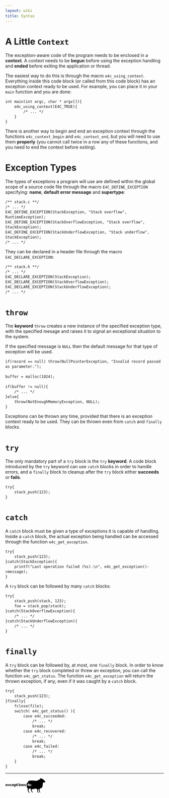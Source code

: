 ```yaml
---
layout: wiki
title: Syntax
---
```


# A Little `Context`

The exception-aware code of the program needs to be enclosed in a **context**. A context needs to be **begun** before using the exception handling and **ended** before exiting the application or thread.

The easiest way to do this is through the macro `e4c_using_context`. Everything inside this code block (or called from this code block) has an exception context ready to be used. For example, you can place it in your `main` function and you are done:

```
int main(int argc, char * argv[]){
    e4c_using_context(E4C_TRUE){
        /* ... */
    }
}
```

There is another way to begin and end an exception context through the functions `e4c_context_begin` and `e4c_context_end`, but you will need to use them **properly** (you cannot call twice in a row any of these functions, and you need to end the context before exiting).

# Exception Types

The types of exceptions a program will use are defined within the global scope of a source code file through the macro `E4C_DEFINE_EXCEPTION` specifying: **name**, **default error message** and **supertype**:

```
/** stack.c **/
/* ... */
E4C_DEFINE_EXCEPTION(StackException, "Stack overflow", RuntimeException);
E4C_DEFINE_EXCEPTION(StackOverflowException, "Stack overflow", StackException);
E4C_DEFINE_EXCEPTION(StackUnderflowException, "Stack underflow", StackException);
/* ... */
```

They can be declared in a header file through the macro `E4C_DECLARE_EXCEPTION`:

```
/** stack.h **/
/* ... */
E4C_DECLARE_EXCEPTION(StackException);
E4C_DECLARE_EXCEPTION(StackOverflowException);
E4C_DECLARE_EXCEPTION(StackUnderflowException);
/* ... */
```

# `throw`

The **keyword** `throw` creates a new instance of the specified exception type, with the specified mesage and raises it to signal an exceptional situation to the system.

If the specified message is `NULL` then the default message for that type of exception will be used.

```
if(record == null) throw(NullPointerException, "Invalid record passed as parameter.");

buffer = malloc(1024);

if(buffer != null){
	/* ... */
}else{
	throw(NotEnoughMemoryException, NULL);
}
```

Exceptions can be thrown any time, provided that there is an exception context ready to be used. They can be thrown even from `catch` and `finally` blocks.

# `try`

The only mandatory part of a `try` block is the `try` **keyword**. A code block introduced by the `try` keyword can use `catch` blocks in order to handle errors, and a `finally` block to cleanup after the `try` block either **succeeds** or **fails**.

```
try{
    stack_push(123);
}
```

# `catch`

A `catch` block must be given a type of exceptions it is capable of handling. Inside a `catch` block, the actual exception being handled can be accessed through the function `e4c_get_exception`.

```
try{
    stack_push(123);
}catch(StackException){
    printf("Last operation failed (%s).\n", e4c_get_exception()->message);
}
```

A `try` block can be followed by many `catch` blocks:

```
try{
    stack_push(stack, 123);
    foo = stack_pop(stack);
}catch(StackOverflowException){
    /* ... */
}catch(StackUnderflowException){
    /* ... */
}
```

# `finally`

A `try` block can be followed by, at most, one `finally` block. In order to know whether the `try` block completed or threw an exception, you can call the function `e4c_get_status`. The function `e4c_get_exception` will return the thrown exception, if any, even if it was caught by a `catch` block.

```
try{
    stack_push(123);
}finally{
    fclose(file);
    switch( e4c_get_status() ){
        case e4c_succeeded:
            /* ... */
            break;
        case e4c_recovered:
            /* ... */
            break;
        case e4c_failed:
            /* ... */
            break;
    }
}
```

----

![](https://raw.githubusercontent.com/guillermocalvo/exceptions4c/master/etc/img/logo/exceptions4c_128.png)
